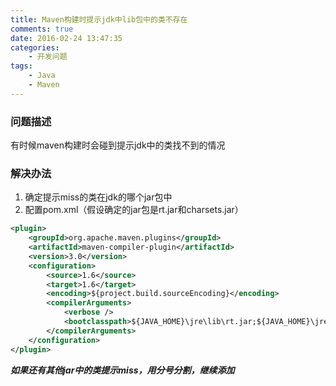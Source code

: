 ```yaml
---
title: Maven构建时提示jdk中lib包中的类不存在
comments: true
date: 2016-02-24 13:47:35
categories:
	- 开发问题 
tags:
	- Java
	- Maven
---
```


### 问题描述 ###
有时候maven构建时会碰到提示jdk中的类找不到的情况

### 解决办法 ###
1. 确定提示miss的类在jdk的哪个jar包中
2. 配置pom.xml（假设确定的jar包是rt.jar和charsets.jar）

```xml
<plugin>
	<groupId>org.apache.maven.plugins</groupId>
	<artifactId>maven-compiler-plugin</artifactId>
	<version>3.0</version>
	<configuration>
		<source>1.6</source>
		<target>1.6</target>
		<encoding>${project.build.sourceEncoding}</encoding>
		<compilerArguments>
			<verbose />
			<bootclasspath>${JAVA_HOME}\jre\lib\rt.jar;${JAVA_HOME}\jre\lib\charsets.jar</bootclasspath>
		</compilerArguments>
	</configuration>
</plugin>
```

***如果还有其他jar中的类提示miss，用分号分割，继续添加***